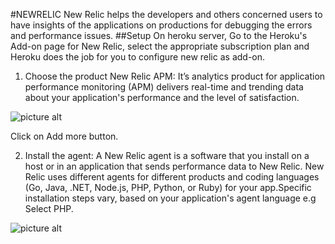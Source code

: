 #NEWRELIC
New Relic helps the developers and others concerned users to have insights of the applications on productions for debugging the errors and performance issues.
##Setup
On heroku server, Go to the Heroku's Add-on page for New Relic, select the appropriate subscription plan and Heroku does the job for you to configure new relic as add-on.

1. Choose the product New Relic APM: It’s analytics product for application performance monitoring (APM) delivers real-time and trending data about 
your application's performance and the level of satisfaction.

![picture alt](https://github.com/shivali-ucreate/chaos-monkey-dox/blob/master/img/newrelic-firstscreen.png "New relic first screen")

Click on Add more button.

2. Install the agent:  A New Relic agent is a software that you install on a host or in an application that sends performance data to New Relic. New Relic uses different agents for different products and coding languages (Go, Java, .NET, Node.js, PHP, Python, or Ruby) for your app.Specific installation steps vary, based on your application's agent language e.g Select PHP. 

![picture alt](https://github.com/shivali-ucreate/chaos-monkey-dox/blob/master/img/newrelic-agent.png "New relic APM screen")

